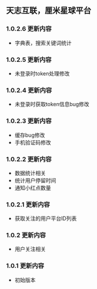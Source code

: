 

## 天志互联，厘米星球平台

### 1.0.2.6 更新内容
* 字典表，搜索关键词统计

### 1.0.2.5 更新内容
* 未登录时token处理修改

### 1.0.2.4 更新内容
* 未登录时获取token信息bug修改

### 1.0.2.3 更新内容
* 缓存bug修改
* 手机验证码修改

### 1.0.2.2 更新内容
* 数据统计相关
* 统计用户停留时间
* 通知小红点数量

### 1.0.2.1 更新内容
* 获取关注的用户平台ID列表

### 1.0.2 更新内容
* 用户关注相关

### 1.0.1 更新内容
* 初始版本